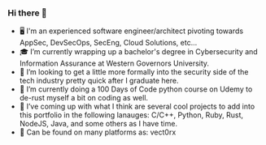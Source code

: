 ### Hi there 👋
- 🖥️ I'm an experienced software engineer/architect pivoting towards AppSec, DevSecOps, SecEng, Cloud Solutions, etc...
- 🎓 I’m currently wrapping up a bachelor's degree in Cybersecurity and Information Assurance at Western Governors University.
- 🤔 I’m looking to get a little more formally into the security side of the tech industry pretty quick after I graduate here.
- 🌱 I’m currently doing a 100 Days of Code python course on Udemy to de-rust myself a bit on coding as well.
- 🔭 I’ve coming up with what I think are several cool projects to add into this portfolio in the following lanauges: C/C++, Python, Ruby, Rust, NodeJS, Java, and some others as I have time.
- 💬 Can be found on many platforms as: vect0rx
